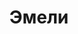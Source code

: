 ---
title: "Эмели"
description: "Роскошная элитная девушка эскорт покорит мужчин своим видом в бикини. Моя страсть – красивое белье, в котором я могу ублажать спутника, уединившись с ним в номере отеля. Также я люблю отдыхать на яхтах, путешествовать и посещать дорогие рестораны. Изучаю английский язык, люблю книги и обожаю шопинг. Эскорт открыл для меня возможность знакомиться с успешными, привлекательными партнерами и полностью раскрыть свой сексуальный потенциал.

В нашем агентстве лучшие девушки для сопровождения мужчин. Чтобы весело провести время со мной или другой прелестной спутницей, свяжитесь с нашим менеджером."
Price: "От 1000$"
height: "171"
weight: "52"
age: "19"
folder: emily
mainImage: 1.webp
images:
  - 2.webp
  - 3.webp
---